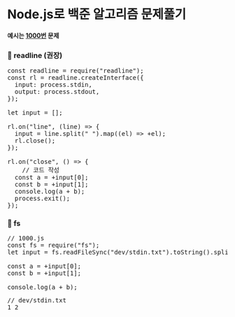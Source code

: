 # Node.js로 백준 알고리즘 문제풀기

#### 예시는 [1000번](https://www.acmicpc.net/problem/1000) 문제

### 👾 readline (권장)

<pre>
const readline = require("readline");
const rl = readline.createInterface({
  input: process.stdin,
  output: process.stdout,
});

let input = [];

rl.on("line", (line) => {
  input = line.split(" ").map((el) => +el);
  rl.close();
});

rl.on("close", () => {
    // 코드 작성
  const a = +input[0];
  const b = +input[1];
  console.log(a + b);
  process.exit();
});
</pre>

### 👾 fs

<pre>
// 1000.js
const fs = require("fs");
let input = fs.readFileSync("dev/stdin.txt").toString().split(" ");

const a = +input[0];
const b = +input[1];

console.log(a + b);
</pre>

<pre>
// dev/stdin.txt
1 2
</pre>
